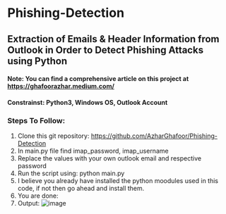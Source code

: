 # Phishing-Detection
## Extraction of Emails &amp; Header Information from Outlook in Order to Detect Phishing Attacks using Python

#### Note: You can find a comprehensive article on this project at https://ghafoorazhar.medium.com/ 
#### Constrainst: Python3, Windows OS, Outlook Account

### Steps To Follow:
1. Clone this git repository: https://github.com/AzharGhafoor/Phishing-Detection
2. In main.py file find imap_password, imap_username
3. Replace the values with your own outlook email and respective password
4. Run the script using:
python main.py 
6. I believe you already have installed the python moodules used in this code, if not then go ahead and install them.
7. You are done:
8. Output:
![image](https://user-images.githubusercontent.com/47841078/165704174-feceb630-93ce-4b2a-ae96-b2464abd465b.png)
